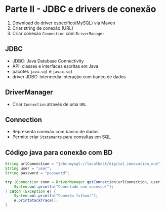 # Parte II - JDBC e drivers de conexão

1. Download do driver específico(MySQL) via Maven
2. Criar string de conexão (URL)
3. Criar conexão `Connection` com `DriverManager`

## JDBC
* JDBC: Java Database Connectivity
* API: classes e interfaces escritas em Java
* pacotes `java.sql` e `javax.sql`
* driver JDBC: intermedia interação com banco de dados

## DriverManager
* Criar `Connection` através de uma `URL`

## Connection
* Representa conexão com banco de dados
* Permite criar `Statements` para consultas em SQL

## Código java para conexão com BD
```java
String urlConnection = "jdbc:mysql://localhost/digital_innovation_one";
String user = "user";
String password = "password";

try (Connection conn = DriverManager.getConnection(urlConnection, user, password)){            
    System.out.println("Conectado com sucesso!");
} catch (Exception e) {
    System.out.println("Conexão falhou!");
    e.printStackTrace();
}
```